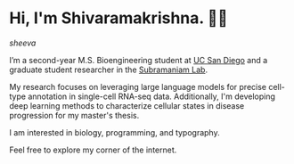 # Hi, I'm Shivaramakrishna. 👋🏼
<i>sheeva</i>

I’m a second-year M.S. Bioengineering student at [UC San Diego](http://be.ucsd.edu) and a graduate student researcher in the [Subramaniam Lab](https://genome.ucsd.edu/).

My research focuses on leveraging large language models for precise cell-type annotation in single-cell RNA-seq data. Additionally, I'm developing deep learning methods to characterize cellular states in disease progression for my master's thesis.

I am interested in biology, programming, and typography.

Feel free to explore my corner of the internet.

<!-- You can reach me at ```s5srinivasan@ucsd.edu``` or ```shivaramakrishna.srinivasan@gmail.com```. -->
